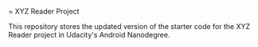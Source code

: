 = XYZ Reader Project

This repository stores the updated version of the starter code for the XYZ Reader project in Udacity's Android Nanodegree.